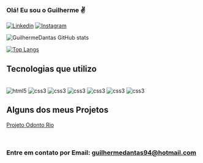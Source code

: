  ### Olá! Eu sou o Guilherme ✌️

 [![Linkedin](https://img.shields.io/badge/LinkedIn-0077B5?style=for-the-badge&logo=linkedin&logoColor=white)](https://https://www.linkedin.com/in/guilherme-barros-coelho-dantas-6214811ba/)
 [![Instagram](https://img.shields.io/badge/Instagram-E4405F?style=for-the-badge&logo=instagram&logoColor=white)](https://www.instagram.com/guilherme_bcdantas/)


![GuilhermeDantas GitHub stats](https://github-readme-stats.vercel.app/api?username=guilhermedantas94&theme=dracula)

[![Top Langs](https://github-readme-stats.vercel.app/api/top-langs/?username=guilhermedantas94)](https://github.com/anuraghazra/github-readme-stats)


## Tecnologias que utilizo 

<div style="display: inline_block"></br>
<img align="center" alt="html5" src="https://img.shields.io/badge/HTML5-E34F26?style=for-the-badge&logo=html5&logoColor=white"/>
<img align="center" alt="css3" src="https://img.shields.io/badge/CSS3-1572B6?style=for-the-badge&logo=css3&logoColor=white" />
<img align="center" alt="css3" src="https://img.shields.io/badge/Sass-CC6699?style=for-the-badge&logo=sass&logoColor=white" />
<img align="center" alt="css3" src="https://img.shields.io/badge/Bootstrap-563D7C?style=for-the-badge&logo=bootstrap&logoColor=white" />
<img align="center" alt="css3" src="https://img.shields.io/badge/JavaScript-F7DF1E?style=for-the-badge&logo=javascript&logoColor=black" />
<img align="center" alt="css3" src="https://img.shields.io/badge/PHP-777BB4?style=for-the-badge&logo=php&logoColor=white" />
<img align="center" alt="css3" src="https://img.shields.io/badge/MySQL-005C84?style=for-the-badge&logo=mysql&logoColor=white" />


</div>


## Alguns dos meus Projetos

[Projeto Odonto Rio](https://guilhermedantas94.github.io/Odonto-rio/)




<br/>

### Entre em contato por Email: guilhermedantas94@hotmail.com
